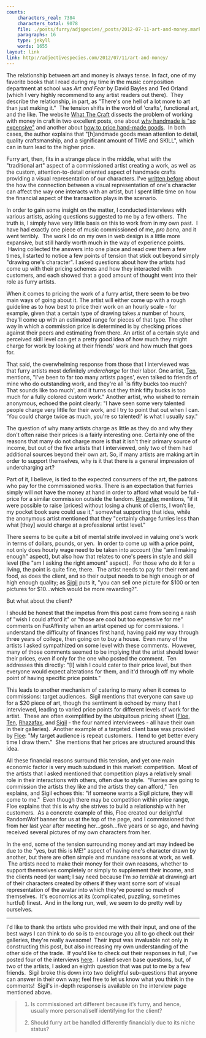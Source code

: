 ```yaml
---
counts:
    characters_real: 7384
    characters_total: 9078
    file: ./posts/furry/adjspecies/_posts/2012-07-11-art-and-money.markdown
    paragraphs: 16
    type: jekyll
    words: 1655
layout: link
link: http://adjectivespecies.com/2012/07/11/art-and-money/
---
```


The relationship between art and money is always tense. In fact, one of my
favorite books that I read during my time in the music composition department at
school was *Art and Fear* by David Bayles and Ted Orland (which I very highly
recommend to any artist readers out there).  They describe the relationship, in
part, as "There's one hell of a lot more to art than just making it."  The
tension shifts in the world of 'crafts', functional art, and the like. The
website [What The Craft](http://whatthecraft.com) dissects the problem of
working with money in craft in two excellent posts, one about [why handmade is
"so
expensive"](http://whatthecraft.com/overpriced-cant-afford-handmade-pricing/) and
another about [how to price hand-made
goods](http://whatthecraft.com/how-to-pricing/).  In both cases, the author
explains that "\[h\]andmade goods mean attention to detail, quality
craftsmanship, and a significant amount of TIME and SKILL", which can in turn
lead to the higher price.

Furry art, then, fits in a strange place in the middle, what with the
"traditional art" aspect of a commissioned artist creating a work, as well as
the custom, attention-to-detail oriented aspect of handmade crafts providing a
visual representation of our characters. I've [written
before](http://adjectivespecies.com/2011/11/23/character-versus-self/) about the
how the connection between a visual representation of one's character can affect
the way one interacts with an artist, but I spent little time on how the
financial aspect of the transaction plays in the scenario.<!--more-->

In order to gain some insight on the matter, I conducted interviews with various
artists, asking questions suggested to me by a few others.  The truth is, I
simply have very little basis on this to work from in my own past.  I have had
exactly one piece of music commissioned of me, *pro bono*, and it went terribly.
 The work I do on my own in web design is a little more expansive, but still
hardly worth much in the way of experience points.  Having collected the answers
into one place and read over them a few times, I started to notice a few points
of tension that stick out beyond simply "drawing one's character". I asked
questions about how the artists had come up with their pricing schemes and how
they interacted with customers, and each showed that a good amount of thought
went into their role as furry artists.

When it comes to pricing the work of a furry artist, there seem to be two main
ways of going about it. The artist will either come up with a rough guideline as
to how best to price their work on an hourly scale - for example, given that a
certain type of drawing takes *x* number of hours, they'll come up with an
estimated range for pieces of that type. The other way in which a commission
price is determined is by checking prices against their peers and estimating
from there. An artist of a certain style and perceived skill level can get a
pretty good idea of how much they might charge for work by looking at their
friends' work and how much that goes for.

That said, the overwhelming response from those that I interviewed was that
furry artists most definitely *undercharge* for their labor. One artist,
[Ten](http://www.furaffinity.net/user/ten"), mentions, "I've been
to far too many artists pages', even talked to friends of mine who do
outstanding work, and they're all 'is fifty bucks too much? That sounds like too
much', and it turns out they think fifty bucks is too much for a fully colored
custom work." Another artist, who wished to remain anonymous, echoed the point
clearly: "I have seen some very talented people charge very little for their
work, and I try to point that out when I can. 'You could charge twice as much,
you're so talented!' is what I usually say."

The question of why many artists charge as little as they do and why they don't
often raise their prices is a fairly interesting one. Certainly one of the
reasons that many do not charge more is that it isn't their primary source of
income, but out of the five artists that I interviewed, only two of them had
additional sources beyond their own art. So, if many artists are making art in
order to support themselves, why is it that there is a general impression of
undercharging art?

Part of it, I believe, is tied to the expected consumers of the art, the patrons
who pay for the commissioned works. There is an expectation that furries simply
will not have the money at hand in order to afford what would be full-price for
a similar commission outside the fandom.
[Rhazafax](http://www.furaffinity.net/user/rhazafax)
mentions, "if it were possible to raise \[prices\] without losing a chunk of
clients, I won't lie, my pocket book sure could use it," somewhat supporting
that idea, while the anonymous artist mentioned that they "certainly charge
furries less than what \[they\] would charge at a professional artist level."

There seems to be quite a bit of mental strife involved in valuing one's work in
terms of dollars, pounds, or yen.  In order to come up with a price point, not
only does hourly wage need to be taken into account (the "am I making enough"
aspect), but also how that relates to one's peers in style and skill level (the
"am I asking the right amount" aspect).  For those who do it for a living, the
point is quite fine, there.  The artist needs to pay for their rent and food, as
does the client, and so their output needs to be high enough or of high enough
quality; as [Sigil](http://www.furaffinity.net/user/sigil) puts it, "you can
sell one picture for $100 or ten pictures for $10...which would be more
rewarding?".

But what about the client?

I should be honest that the impetus from this post came from seeing a rash of
"wish I could afford it" or "those are cool but too expensive for me" comments
on FurAffinity when an artist opened up for commissions.  I understand the
difficulty of finances first hand, having paid my way through three years of
college, then going on to buy a house.  Even many of the artists I asked
sympathized on some level with these comments.  However, many of those comments
seemed to be implying that the artist should lower their prices, even if only
for the one who posted the comment.  Ten addresses this directly: "\[I\] wish I
could cater to their price level, but then everyone would expect alterations for
them, and it'd through off my whole point of having specific price points."

This leads to another mechanism of catering to many when it comes to
commissions: target audiences.  Sigil mentions that everyone can save up for a
$20 piece of art, though the sentiment is echoed by many that I interviewed,
leading to varied price points for different levels of work for the artist.
 These are often exemplified by the ubiquitous pricing sheet
([Floe](http://www.furaffinity.net/view/8004380/),
[Ten](http://www.furaffinity.net/view/8249974/),
[Rhazafax](http://www.furaffinity.net/view/5995209/),
and [Sigil](http://www.furaffinity.net/view/7145986/) - the four named
interviewees - all have their own in their galleries).  Another example of a
targeted client base was provided by
[Floe](http://www.furaffinity.net/user/floe): "My target
audience is repeat customers.  I tend to get better every time I draw them."
 She mentions that her prices are structured around this idea.

All these financial reasons surround this tension, and yet one main economic
factor is very much subdued in this market: competition.  Most of the artists
that I asked mentioned that competition plays a relatively small role in their
interactions with others, often due to style.  "Furries are going to commission
the artists they like and the artists they can afford," Ten explains, and Sigil
echoes this: "if someone wants a Sigil picture, they will come to me."  Even
though there may be competition within price range, Floe explains that this is
why she strives to build a relationship with her customers.  As a concrete
example of this, Floe created our delightful RandomWolf banner for us at the top
of the page, and I commissioned that from her last year after meeting
her...gosh...five years or so ago, and having received several pictures of my
own characters from her.

In the end, some of the tension surrounding money and art may indeed be due to
the "yes, but this is ME!" aspect of having one's character drawn by another,
but there are often simple and mundane reasons at work, as well.  The artists
need to make their money for their own reasons, whether to support themselves
completely or simply to supplement their income, and the clients need (or want;
I say need because I'm *so terrible* at drawing) art of their characters created
by others if they want some sort of visual representation of the avatar into
which they've poured so much of themselves.  It's economics at its (complicated,
puzzling, sometimes hurtful) finest.  And in the long run, well, we seem to do
pretty well by ourselves.

-----

I'd like to thank the artists who provided me with their input, and one of the
best ways I can think to do so is to encourage you all to go check out their
galleries, they're really awesome!  Their input was invaluable not only in
constructing this post, but also increasing my own understanding of the other
side of the trade.  If you'd like to check out their responses in full, I've
posted four of the interviews
[here](http://adjectivespecies.com/interviews-for-art-and-money/).  I asked
seven base questions, but, of two of the artists, I asked an eighth question
that was put to me by a few friends.  Sigil broke this down into two delightful
sub-questions that anyone can answer in their own way; feel free to let us know
what you think in the comments!  Sigil's in-depth response is available on the
interview page mentioned above.

> 1. Is commissioned art different because it’s furry, and hence,
> usually more personal/self identifying for the client?
>
> 2. Should furry art be handled differently financially due to its niche
> status?
